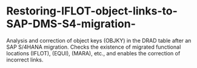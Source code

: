 # Restoring-IFLOT-object-links-to-SAP-DMS-S4-migration-
Analysis and correction of object keys (OBJKY) in the DRAD table after an SAP S/4HANA migration. Checks the existence of migrated functional locations (IFLOT), (EQUI), (MARA), etc., and enables the correction of incorrect links.
